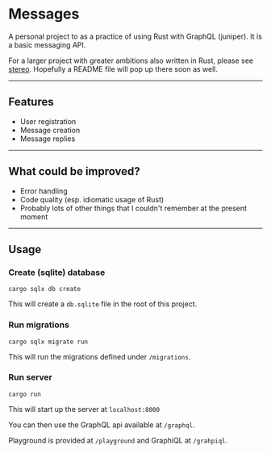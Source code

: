 # Messages
A personal project to as a practice of using Rust with GraphQL (juniper).
It is a basic messaging API.

For a larger project with greater ambitions also written in Rust, please see [stereo](https://github.com/spavikevik/stereo).
Hopefully a README file will pop up there soon as well.

---
## Features
- User registration
- Message creation
- Message replies
---
## What could be improved?
- Error handling
- Code quality (esp. idiomatic usage of Rust)
- Probably lots of other things that I couldn't remember at the present moment
___
## Usage
### Create (sqlite) database
```shell
cargo sqlx db create
```
This will create a `db.sqlite` file in the root of this project.

### Run migrations
```shell
cargo sqlx migrate run
```
This will run the migrations defined under `/migrations`.

### Run server
```shell
cargo run
```
This will start up the server at `localhost:8000`

You can then use the GraphQL api available at `/graphql`.

Playground is provided at `/playground` and GraphiQL at `/grahpiql`.